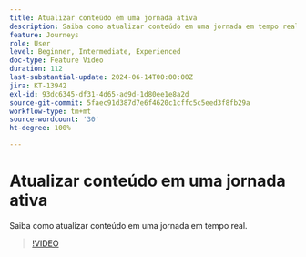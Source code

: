 ```yaml
---
title: Atualizar conteúdo em uma jornada ativa
description: Saiba como atualizar conteúdo em uma jornada em tempo real.
feature: Journeys
role: User
level: Beginner, Intermediate, Experienced
doc-type: Feature Video
duration: 112
last-substantial-update: 2024-06-14T00:00:00Z
jira: KT-13942
exl-id: 93dc6345-df31-4d65-ad9d-1d80ee1e8a2d
source-git-commit: 5faec91d387d7e6f4620c1cffc5c5eed3f8fb29a
workflow-type: tm+mt
source-wordcount: '30'
ht-degree: 100%

---
```


# Atualizar conteúdo em uma jornada ativa

Saiba como atualizar conteúdo em uma jornada em tempo real.

>[!VIDEO](https://video.tv.adobe.com/v/3439611/?learn=on&captions=por_br)
